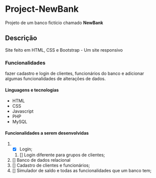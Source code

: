# Project-NewBank
 Projeto de um banco fictício chamado **NewBank**

 ## Descrição
 Site feito em HTML, CSS e Bootstrap - Um site responsivo
 
 ### Funcionalidades 
 fazer cadastro e login  de clientes, funcionários do banco
 e adicionar algumas funcionalidades de alterações de dados.

 #### Linguagens e tecnologias 
 * HTML
 * CSS
 * Javascript
 * PHP
 * MySQL

 #### Funcionalidades a serem desenvolvidas
 1. -[x] Login;
    1. [] Login diferente para grupos de clientes;
 2. [] Banco de dados relacional
 3. [] Cadastro de clientes e funcionários;
 4. [] Simulador de saldo e todas as funcionalidades que um banco tem;
 